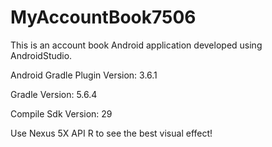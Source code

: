 # MyAccountBook7506
This is an account book Android application developed using AndroidStudio.

Android Gradle Plugin Version: 3.6.1

Gradle Version: 5.6.4

Compile Sdk Version: 29

Use Nexus 5X API R to see the best visual effect!
